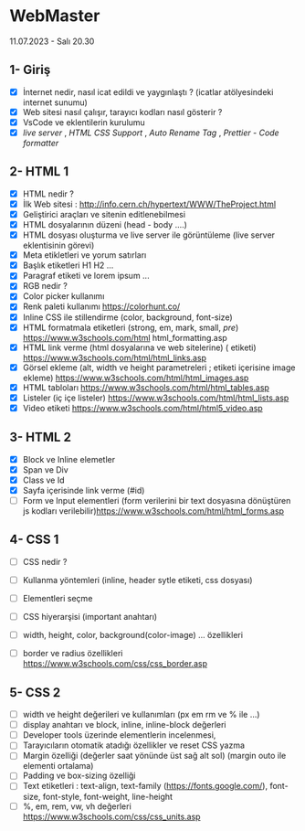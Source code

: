 # WebMaster
11.07.2023 - Salı 20.30                  

## 1- Giriş
- [x] İnternet nedir, nasıl icat edildi ve yaygınlaştı ? (icatlar atölyesindeki internet sunumu)
- [x] Web sitesi nasıl çalışır, tarayıcı kodları nasıl gösterir ? 
- [x] VsCode ve eklentilerin kurulumu
- [x] *live server* , *HTML CSS Support* , *Auto Rename Tag* , *Prettier - Code formatter*

## 2- HTML 1
- [x] HTML nedir ? 
- [x] İlk Web sitesi : http://info.cern.ch/hypertext/WWW/TheProject.html
- [x] Geliştirici araçları ve sitenin editlenebilmesi
- [x] HTML dosyalarının düzeni (head - body ....)
- [x] HTML dosyası oluşturma ve live server ile görüntüleme (live server eklentisinin görevi)
- [x] Meta etikletleri ve yorum satırları
- [x] Başlık etiketleri H1 H2 ...
- [x] Paragraf etiketi ve lorem ipsum ...
- [x] RGB nedir ?
- [x] Color picker kullanımı
- [x] Renk paleti kullanımı https://colorhunt.co/
- [x] Inline CSS ile stillendirme (color, background, font-size)
- [x] HTML formatmala etiketleri (strong, em, mark, small, *pre*) https://www.w3schools.com/html html_formatting.asp
- [x] HTML link verme (html dosyalarına ve web sitelerine) (<a> etiketi) https://www.w3schools.com/html/html_links.asp
- [x] Görsel ekleme (alt, width ve height parametreleri ; <a> etiketi içerisine image ekleme) https://www.w3schools.com/html/html_images.asp
- [x] HTML tabloları https://www.w3schools.com/html/html_tables.asp
- [x] Listeler (iç içe listeler) https://www.w3schools.com/html/html_lists.asp
- [x] Video etiketi https://www.w3schools.com/html/html5_video.asp

## 3- HTML 2 
- [x] Block ve Inline elemetler
- [x] Span ve Div
- [x] Class ve Id 
- [x] Sayfa içerisinde link verme (#id) 
- [ ] Form ve Input elementleri (form verilerini bir text dosyasına dönüştüren js kodları verilebilir)https://www.w3schools.com/html/html_forms.asp

## 4- CSS 1
- [ ] CSS nedir ?
- [ ] Kullanma yöntemleri (inline, header sytle etiketi, css dosyası)
- [ ] Elementleri seçme
- [ ] CSS hiyerarşisi (important anahtarı)
- [ ] width, height, color, background(color-image) ... özellikleri 
- [ ] border ve radius özellikleri https://www.w3schools.com/css/css_border.asp


## 5- CSS 2
- [ ] width ve height değerileri ve kullanımları  (px em rm ve % ile ...)
- [ ] display anahtarı ve block, inline, inline-block değerleri
- [ ] Developer tools üzerinde elementlerin incelenmesi,
- [ ] Tarayıcıların otomatik atadığı özellikler ve reset CSS yazma
- [ ] Margin özelliği (değerler saat yönünde üst sağ alt sol) (margin outo ile elementi ortalama)
- [ ] Padding ve box-sizing özelliği
- [ ] Text etiketleri : text-align, text-family (https://fonts.google.com/), font-size, font-style, font-weight, line-height
- [ ] %, em, rem, vw, vh değerleri https://www.w3schools.com/css/css_units.asp
